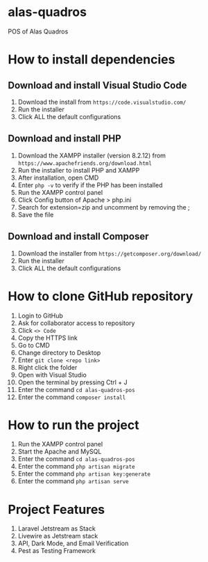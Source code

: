 # alas-quadros

POS of Alas Quadros

# How to install dependencies

## Download and install Visual Studio Code

1. Download the install from `https://code.visualstudio.com/`
2. Run the installer
3. Click ALL the default configurations

## Download and install PHP

1. Download the XAMPP installer (version 8.2.12) from `https://www.apachefriends.org/download.html`
2. Run the installer to install PHP and XAMPP
3. After installation, open CMD
4. Enter `php -v` to verify if the PHP has been installed
5. Run the XAMPP control panel
6. Click Config button of Apache > php.ini
7. Search for extension=zip and uncomment by removing the ;
8. Save the file

## Download and install Composer

1. Download the installer from `https://getcomposer.org/download/`
2. Run the installer
3. Click ALL the default configurations

# How to clone GitHub repository

1. Login to GitHub
2. Ask for collaborator access to repository
3. Click `<> Code`
4. Copy the HTTPS link
5. Go to CMD
6. Change directory to Desktop
7. Enter `git clone <repo link>`
8. Right click the folder
9. Open with Visual Studio
10. Open the terminal by pressing Ctrl + J
11. Enter the command `cd alas-quadros-pos`
12. Enter the command `composer install`

# How to run the project

1. Run the XAMPP control panel
2. Start the Apache and MySQL
3. Enter the command `cd alas-quadros-pos`
4. Enter the command `php artisan migrate`
5. Enter the command `php artisan key:generate`
6. Enter the command `php artisan serve`

# Project Features

1. Laravel Jetstream as Stack
2. Livewire as Jetstream stack
3. API, Dark Mode, and Email Verification
4. Pest as Testing Framework
